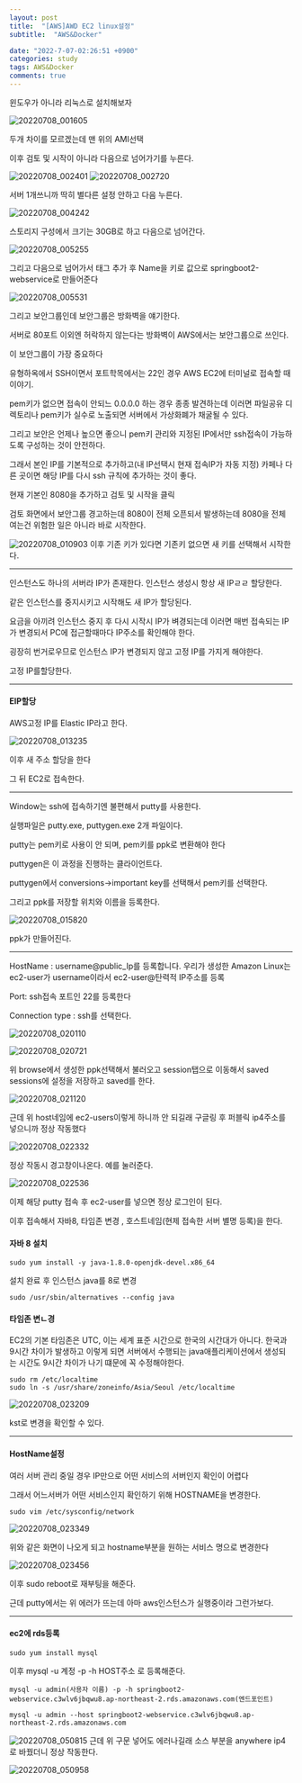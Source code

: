 ```yaml
---
layout: post
title:  "[AWS]AWD EC2 linux설정"
subtitle:  "AWS&Docker"

date: "2022-7-07-02:26:51 +0900"
categories: study
tags: AWS&Docker
comments: true
---
```


윈도우가 아니라 리눅스로 설치해보자

![20220708_001605](/assets/20220708_001605.png)

두개 차이를 모르겠는데 맨 위의 AMI선택

이후 검토 및 시작이 아니라 다음으로 넘어가기를 누른다.

![20220708_002401](/assets/20220708_002401.png)
![20220708_002720](/assets/20220708_002720.png)

서버 1개쓰니까 딱히 별다른 설정 안하고 다음 누른다.


![20220708_004242](/assets/20220708_004242.png)


스토리지 구성에서 크기는 30GB로 하고 다음으로 넘어간다.

![20220708_005255](/assets/20220708_005255.png)

그리고 다음으로 넘어가서 태그 추가 후 Name을 키로 값으로 springboot2-webservice로 만들어준다

![20220708_005531](/assets/20220708_005531.png)

그리고 보안그룹인데 보안그룹은 방화벽을 얘기한다.

서버로 80포트 이외엔 허락하지 않는다는 방화벽이 AWS에서는 보안그룹으로 쓰인다.

이 보안그룹이 가장 중요하다

유형하옥에서 SSH이면서 포트학목에서는 22인 경우 AWS EC2에 터미널로 접속할 때 이야기.

pem키가 없으면 접속이 안되느 0.0.0.0 하는 경우 종종 발견하는데 이러면 파일공유 디렉토리나 pem키가 실수로 노출되면 서버에서 가상화폐가 채굴될 수 있다.

그리고 보안은 언제나 높으면 좋으니 pem키 관리와 지정된 IP에서만 ssh접속이 가능하도록 구성하는 것이 안전하다.

그래서 본인 IP를 기본적으로 추가하고(내 IP선택시 현재 접속IP가 자동 지정) 카페나 다른 곳이면 해당 IP를 다시 ssh 규칙에 추가하는 것이 좋다.

현재 기본인 8080을 추가하고 검토 및 시작을 클릭

검토 화면에서 보안그룹 경고하는데 8080이 전체 오픈되서 발생하는데 8080을 전체 여는건 위험한 일은 아니라 바로 시작한다.

![20220708_010903](/assets/20220708_010903.png)
이후 기존 키가 있다면 기존키 없으면 새 키를 선택해서 시작한다.


----


인스턴스도 하나의 서버라 IP가 존재한다. 인스턴스 생성시 항상 새 IPㄹㄹ 할당한다.

같은 인스턴스를 중지시키고 시작해도 새 IP가 할당된다.

요금을 아끼려 인스턴스 중지 후 다시 시작시 IP가 벼경되는데 이러면 매번 접속되는 IP가 변경되서 PC에 접근할때마다 IP주소를 확인해야 한다.

굉장히 번거로우므로 인스턴스 IP가 변경되지 않고 고정 IP를 가지게 해야한다.

고정 IP를할당한다.

-------


#### EIP할당

AWS고정 IP를 Elastic IP라고 한다.

![20220708_013235](/assets/20220708_013235.png)

이후 새 주소 할당을 한다

그 뒤 EC2로 접속한다.


-----

Window는 ssh에 접속하기엔 불편해서 putty를 사용한다.

실행파일은 putty.exe, puttygen.exe 2개 파일이다.

putty는 pem키로 사용이 안 되며, pem키를 ppk로 변환해야 한다

puttygen은 이 과정을 진행하는 클라이언트다.

puttygen에서 conversions->important key를 선택해서 pem키를 선택한다.

그리고 ppk를 저장할 위치와 이름을 등록한다.

![20220708_015820](/assets/20220708_015820.png)

ppk가 만들어진다.

-------


HostName : username@public_Ip를 등록합니다.
우리가 생성한 Amazon Linux는 ec2-user가 username이라서 ec2-user@탄력적 IP주소를 등록

Port: ssh접속 포트인 22를 등록한다

Connection type : ssh를 선택한다.

![20220708_020110](/assets/20220708_020110.png)

![20220708_020721](/assets/20220708_020721.png)

위 browse에서 생성한 ppk선택해서 불러오고 session탭으로 이동해서 saved sessions에 설정을 저장하고 saved를 한다.

![20220708_021120](/assets/20220708_021120.png)

근데 위 host네임에 ec2-users이렇게 하니까 안 되길래 구글링 후 퍼블릭 ip4주소를 넣으니까 정상 작동했다


![20220708_022332](/assets/20220708_022332.png)


정상 작동시 경고창이나온다. 예를 눌러준다.

![20220708_022536](/assets/20220708_022536.png)

이제 해당 putty 접속 후 ec2-user를 넣으면 정상 로그인이 된다.

이후 접속해서 자바8, 타임존 변경 , 호스트네임(현제 접속한 서버 별명 등록)을 한다.


#### 자바 8 설치

```
sudo yum install -y java-1.8.0-openjdk-devel.x86_64

```
설치 완료 후 인스턴스 java를 8로 변경

```
sudo /usr/sbin/alternatives --config java
```


#### 타임존 변ㄴ경

EC2의 기본 타임존은 UTC, 이는 세계 표준 시간으로 한국의 시간대가 아니다.
한국과 9시간 차이가 발생하고 이렇게 되면 서버에서 수행되는 java애플리케이션에서 생성되는 시간도 9시간 차이가 나기 떄문에 꼭 수정해야한다.

```
sudo rm /etc/localtime
sudo ln -s /usr/share/zoneinfo/Asia/Seoul /etc/localtime
```


![20220708_023209](/assets/20220708_023209.png)


kst로 변경을 확인할 수 있다.





----


#### HostName설정

여러 서버 관리 중일 경우 IP만으로 어떤 서비스의 서버인지 확인이 어렵다

그래서 어느서버가 어떤 서비스인지 확인하기 위해 HOSTNAME을 변경한다.

```
sudo vim /etc/sysconfig/network
```
![20220708_023349](/assets/20220708_023349.png)

위와 같은 화면이 나오게 되고 hostname부분을 원하는 서비스 명으로 변경한다

![20220708_023456](/assets/20220708_023456.png)

이후 sudo reboot로 재부팅을 해준다.

근데 putty에서는 위 에러가 뜨는데 아마 aws인스턴스가 실행중이라 그런가보다.



-----

#### ec2에 rds등록

```
sudo yum install mysql
```

이후 mysql -u 계정 -p -h HOST주소 로 등록해준다.

```
mysql -u admin(사용자 이름) -p -h springboot2-webservice.c3wlv6jbqwu8.ap-northeast-2.rds.amazonaws.com(엔드포인트)

```


```
mysql -u admin --host springboot2-webservice.c3wlv6jbqwu8.ap-northeast-2.rds.amazonaws.com

```
![20220708_050815](/assets/20220708_050815.png)
근데 위 구문 넣어도 에러나길래 소스 부분을 anywhere ip4로 바꿨더니 정상 작동한다.


![20220708_050958](/assets/20220708_050958.png)
